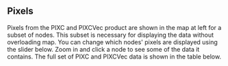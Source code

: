 ## Pixels

Pixels from the PIXC and PIXCVec product are shown in the map at left for a subset of nodes. This subset is necessary for displaying the data without overloading map. You can change which nodes' pixels are displayed using the slider below. Zoom in and click a node to see some of the data it contains. The full set of PIXC and PIXCVec data is shown in the table below.

